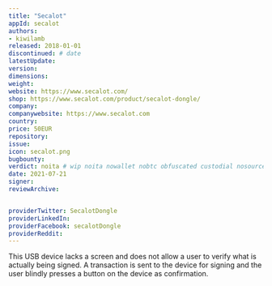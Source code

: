 ```yaml
---
title: "Secalot"
appId: secalot
authors:
- kiwilamb
released: 2018-01-01
discontinued: # date
latestUpdate:
version:
dimensions: 
weight: 
website: https://www.secalot.com/
shop: https://www.secalot.com/product/secalot-dongle/
company: 
companywebsite: https://www.secalot.com
country: 
price: 50EUR
repository: 
issue:
icon: secalot.png
bugbounty:
verdict: noita # wip noita nowallet nobtc obfuscated custodial nosource nonverifiable reproducible bounty defunct
date: 2021-07-21
signer:
reviewArchive:


providerTwitter: SecalotDongle
providerLinkedIn: 
providerFacebook: secalotDongle
providerReddit: 
---
```


This USB device lacks a screen and does not allow a user to verify what is actually being signed.
A transaction is sent to the device for signing and the user blindly presses a button on the device as confirmation.

